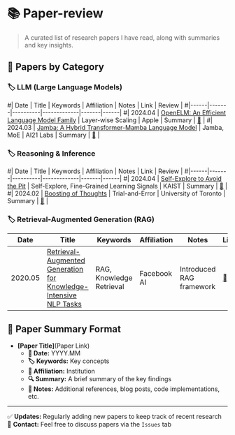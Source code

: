 # 📚 Paper-review

> A curated list of research papers I have read, along with summaries and key insights.

## 📌 Papers by Category

### 🏷️ LLM (Large Language Models)
#| Date | Title | Keywords | Affiliation | Notes | Link | Review |
#|------|-------|----------|-------------|-------|------|
#| 2024.04 | [OpenELM: An Efficient Language Model Family](https://arxiv.org/abs/XXXX) | Layer-wise Scaling | Apple | Summary | [🔗](https://arxiv.org/abs/XXXX) |
#| 2024.03 | [Jamba: A Hybrid Transformer-Mamba Language Model](https://arxiv.org/abs/XXXX) | Jamba, MoE | AI21 Labs | Summary | [🔗](https://arxiv.org/abs/XXXX) |

### 🏷️ Reasoning & Inference
#| Date | Title | Keywords | Affiliation | Notes | Link | Review |
#|------|-------|----------|-------------|-------|------|
#| 2024.04 | [Self-Explore to Avoid the Pit](https://arxiv.org/abs/XXXX) | Self-Explore, Fine-Grained Learning Signals | KAIST | Summary | [🔗](https://arxiv.org/abs/XXXX) |
#| 2024.02 | [Boosting of Thoughts](https://arxiv.org/abs/XXXX) | Trial-and-Error | University of Toronto | Summary | [🔗](https://arxiv.org/abs/XXXX) |

### 🏷️ Retrieval-Augmented Generation (RAG)
| Date | Title | Keywords | Affiliation | Notes | Link | Review |
|------|-------|----------|-------------|-------|------|--------|
| 2020.05 | [Retrieval-Augmented Generation for Knowledge-Intensive NLP Tasks](https://arxiv.org/abs/2005.11401) | RAG, Knowledge Retrieval | Facebook AI | Introduced RAG framework | [🔗](https://arxiv.org/abs/2005.11401) | [📝 Blog](https://velog.io/@ybonghy/%EB%85%BC%EB%AC%B8-%EB%A6%AC%EB%B7%B0-Retrieval-Augmented-Generation-for-Knowledge-Intensive-NLP-Tasks-2020.05)|

## 📝 Paper Summary Format
- **[Paper Title]**(Paper Link)  
  - **📅 Date:** YYYY.MM  
  - **🏷️ Keywords:** Key concepts  
  - **🏢 Affiliation:** Institution  
  - **🔍 Summary:** A brief summary of the key findings  
  - **📝 Notes:** Additional references, blog posts, code implementations, etc.

---

✅ **Updates:** Regularly adding new papers to keep track of recent research  
📩 **Contact:** Feel free to discuss papers via the `Issues` tab  
